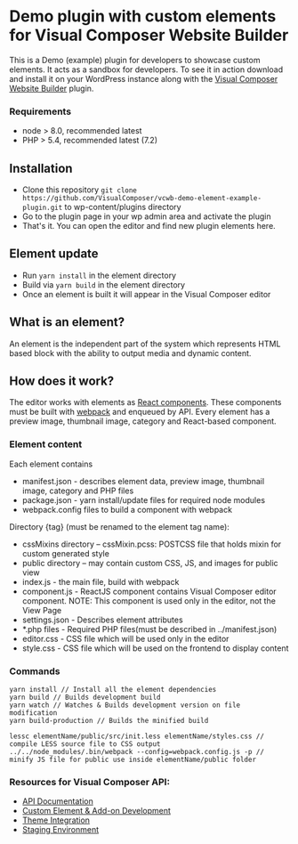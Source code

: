 # Demo plugin with custom elements for Visual Composer Website Builder

This is a Demo (example) plugin for developers to showcase custom elements. It acts as a sandbox for developers. To see it in action download and install it on your WordPress instance along with the [Visual Composer Website Builder](https://github.com/VisualComposer/builder) plugin.

### Requirements
- node > 8.0, recommended latest
- PHP > 5.4, recommended latest (7.2)

## Installation
- Clone this repository `git clone https://github.com/VisualComposer/vcwb-demo-element-example-plugin.git` to wp-content/plugins directory
- Go to the plugin page in your wp admin area and activate the plugin
- That's it. You can open the editor and find new plugin elements here.

## Element update
- Run `yarn install` in the element directory
- Build via `yarn build` in the element directory
- Once an element is built it will appear in the Visual Composer editor

## What is an element?
An element is the independent part of the system which represents HTML based block with the ability to output media and dynamic content.

## How does it work?
The editor works with elements as [React components](https://reactjs.org/docs/react-component.html). These components must be built with [webpack](https://webpack.js.org/) and enqueued by API.
Every element has a preview image, thumbnail image, category and React-based component.

### Element content
Each element contains
- manifest.json - describes element data, preview image, thumbnail image, category and PHP files
- package.json - yarn install/update files for required node modules
- webpack.config files to build a component with webpack

Directory {tag} (must be renamed to the element tag name):
- cssMixins directory – cssMixin.pcss: POSTCSS file that holds mixin for custom generated style
- public directory – may contain custom CSS, JS, and images for public view
- index.js - the main file, build with webpack
- component.js - ReactJS component contains Visual Composer editor component. NOTE: This component is used only in the editor, not the View Page
- settings.json - Describes element attributes
- *.php files - Required PHP files(must be described in ../manifest.json)
- editor.css - CSS file which will be used only in the editor
- style.css - CSS file which will be used on the frontend to display content

### Commands
```
yarn install // Install all the element dependencies
yarn build // Builds development build
yarn watch // Watches & Builds development version on file modification
yarn build-production // Builds the minified build

lessc elementName/public/src/init.less elementName/styles.css // compile LESS source file to CSS output
../../node_modules/.bin/webpack --config=webpack.config.js -p // minify JS file for public use inside elementName/public folder
```

### Resources for Visual Composer API:
- [API Documentation](https://visualcomposer.com/help/api/)
- [Custom Element & Add-on Development](https://visualcomposer.com/blog/visual-composer-api-custom-elements-and-add-ons/)
- [Theme Integration](https://visualcomposer.com/blog/visual-composer-theme-integration/)
- [Staging Environment](https://visualcomposer.com/blog/visual-composer-on-staging/)
